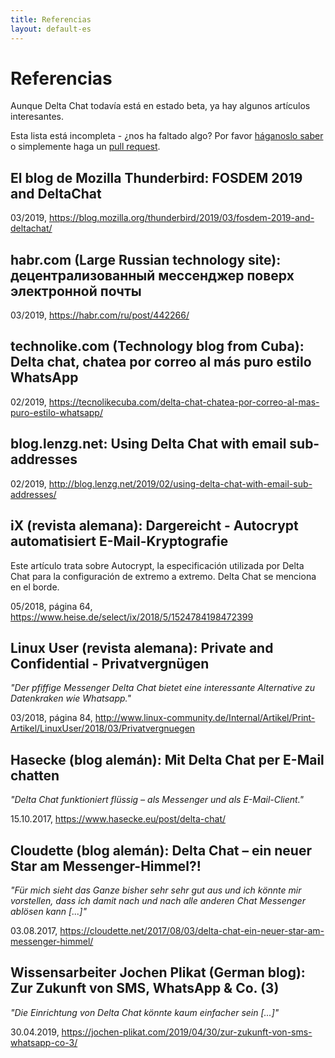 ```yaml
---
title: Referencias
layout: default-es
---
```




<!-- GENERATED FILE -- DO NOT EDIT -->



# Referencias

Aunque Delta Chat todavía está en estado beta, ya hay algunos artículos interesantes.

Esta lista está incompleta -
¿nos ha faltado algo?
Por favor [háganoslo saber](imprint)
o simplemente haga un [pull request](https://github.com/deltachat/deltachat-pages/edit/master/en/references.md).


## El blog de Mozilla Thunderbird: FOSDEM 2019 and DeltaChat

03/2019, <https://blog.mozilla.org/thunderbird/2019/03/fosdem-2019-and-deltachat/>


## habr.com (Large Russian technology site): децентрализованный мессенджер поверх электронной почты

03/2019, <https://habr.com/ru/post/442266/>


## technolike.com (Technology blog from Cuba): Delta chat, chatea por correo al más puro estilo WhatsApp

02/2019, <https://tecnolikecuba.com/delta-chat-chatea-por-correo-al-mas-puro-estilo-whatsapp/>


## blog.lenzg.net: Using Delta Chat with email sub-addresses

02/2019, <http://blog.lenzg.net/2019/02/using-delta-chat-with-email-sub-addresses/>


## iX (revista alemana): Dargereicht - Autocrypt automatisiert E-Mail-Kryptografie

Este artículo trata sobre Autocrypt, la especificación utilizada por Delta Chat para la configuración de extremo a extremo.
Delta Chat se menciona en el borde.

05/2018, página 64, <https://www.heise.de/select/ix/2018/5/1524784198472399>


## Linux User (revista alemana): Private and Confidential - Privatvergnügen

_"Der pfiffige Messenger Delta Chat bietet eine interessante Alternative zu Datenkraken wie Whatsapp."_

03/2018, página 84, <http://www.linux-community.de/Internal/Artikel/Print-Artikel/LinuxUser/2018/03/Privatvergnuegen>


## Hasecke (blog alemán): Mit Delta Chat per E-Mail chatten

_"Delta Chat funktioniert flüssig – als Messenger und als E-Mail-Client."_

15.10.2017, <https://www.hasecke.eu/post/delta-chat/>


## Cloudette (blog alemán): Delta Chat – ein neuer Star am Messenger-Himmel?!

_"Für mich sieht das Ganze bisher sehr sehr gut aus und ich könnte mir vorstellen, dass ich damit nach und nach alle anderen Chat Messenger ablösen kann [...]"_

03.08.2017, <https://cloudette.net/2017/08/03/delta-chat-ein-neuer-star-am-messenger-himmel/>

## Wissensarbeiter Jochen Plikat (German blog): Zur Zukunft von SMS, WhatsApp & Co. (3)

_"Die Einrichtung von Delta Chat könnte kaum einfacher sein [...]"_

30.04.2019, <https://jochen-plikat.com/2019/04/30/zur-zukunft-von-sms-whatsapp-co-3/>
